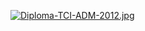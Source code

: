 [![Diploma-TCI-ADM-2012.jpg](https://i.postimg.cc/Vsn2ryPm/Diploma-TCI-ADM-2012.jpg)](https://postimg.cc/PNfS9RqR)
